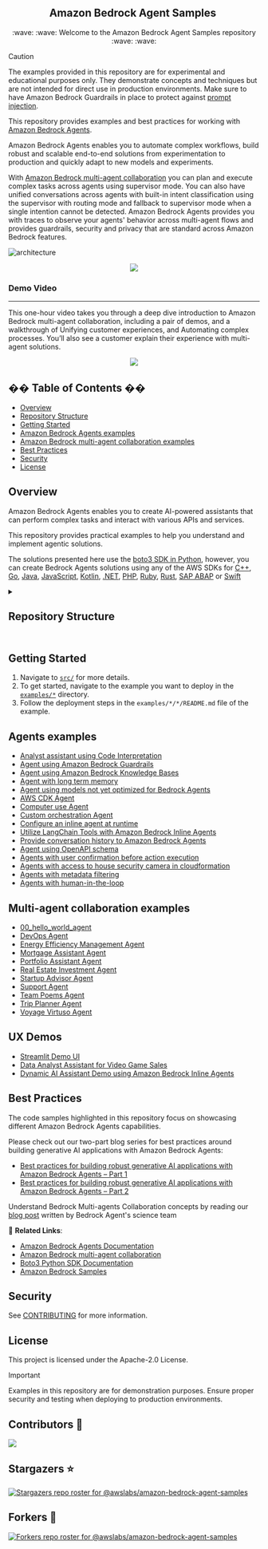 <h2 align="center">Amazon Bedrock Agent Samples&nbsp;</h2>
<p align="center">
  :wave: :wave: Welcome to the Amazon Bedrock Agent Samples repository :wave: :wave:
</p>

> [!CAUTION]
> The examples provided in this repository are for experimental and educational purposes only. They demonstrate concepts and techniques but are not intended for direct use in production environments. Make sure to have Amazon Bedrock Guardrails in place to protect against [prompt injection](https://docs.aws.amazon.com/bedrock/latest/userguide/prompt-injection.html). 

This repository provides examples and best practices for working with [Amazon Bedrock Agents](https://aws.amazon.com/bedrock/agents/).

Amazon Bedrock Agents enables you to automate complex workflows, build robust and scalable end-to-end solutions from experimentation to production and quickly adapt to new models and experiments.

With [Amazon Bedrock multi-agent collaboration](https://docs.aws.amazon.com/bedrock/latest/userguide/agents-multi-agents-collaboration.html) you can plan and execute complex tasks across agents using supervisor mode. You can also have unified conversations across agents with built-in intent classification using the supervisor with routing mode and fallback to supervisor mode when a single intention cannot be detected. Amazon Bedrock Agents provides you with traces to observe your agents' behavior across multi-agent flows and provides guardrails, security and privacy that are standard across Amazon Bedrock features.

![architecture](https://github.com/awslabs/amazon-bedrock-agent-samples/blob/main/images/architecture.gif?raw=true)

<p align="center">
  <a href="/examples/multi_agent_collaboration/startup_advisor_agent/"><img src="https://img.shields.io/badge/Example-Startup_Advisor_Agent-blue" /></a>
</p>

<h3>Demo Video</h3>
<hr />
This one-hour video takes you through a deep dive introduction to Amazon Bedrock multi-agent collaboration, including a pair of demos, and a walkthrough of Unifying customer experiences, and Automating complex processes. You’ll also see a customer explain their experience with multi-agent solutions.

<p align="center">
  <a href="https://youtu.be/7pvEYLW1yZw"><img src="https://markdown-videos-api.jorgenkh.no/youtube/7pvEYLW1yZw?width=640&height=360&filetype=jpeg" /></a>
</p>

## �� Table of Contents ��

- [Overview](#overview)
- [Repository Structure](#repository-structure)
- [Getting Started](#getting-started)
- [Amazon Bedrock Agents examples](#agents-examples)
- [Amazon Bedrock multi-agent collaboration examples](#multi-agent-collaboration-examples)
- [Best Practices](#best-practices)
- [Security](#security)
- [License](#license)

## Overview

Amazon Bedrock Agents enables you to create AI-powered assistants that can perform complex tasks and interact with various APIs and services.

This repository provides practical examples to help you understand and implement agentic solutions.

The solutions presented here use the [boto3 SDK in Python](https://boto3.amazonaws.com/v1/documentation/api/latest/reference/services/bedrock-agent.html), however, you can create Bedrock Agents solutions using any of the AWS SDKs for [C++](https://sdk.amazonaws.com/cpp/api/LATEST/aws-cpp-sdk-bedrock-agent/html/annotated.html), [Go](https://docs.aws.amazon.com/sdk-for-go/api/service/bedrockagent/), [Java](https://sdk.amazonaws.com/java/api/latest/software/amazon/awssdk/services/bedrockagent/package-summary.html), [JavaScript](https://docs.aws.amazon.com/AWSJavaScriptSDK/v3/latest/client/bedrock-agent/), [Kotlin](https://sdk.amazonaws.com/kotlin/api/latest/bedrockagent/index.html), [.NET](https://docs.aws.amazon.com/sdkfornet/v3/apidocs/items/BedrockAgent/NBedrockAgent.html), [PHP](https://docs.aws.amazon.com/aws-sdk-php/v3/api/namespace-Aws.BedrockAgent.html), [Ruby](https://docs.aws.amazon.com/sdk-for-ruby/v3/api/Aws/BedrockAgent.html), [Rust](https://docs.rs/aws-sdk-bedrockagent/latest/aws_sdk_bedrockagent/), [SAP ABAP](https://docs.aws.amazon.com/sdk-for-sap-abap/v1/api/latest/bdr/index.html) or [Swift](https://sdk.amazonaws.com/swift/api/awsbedrockruntime/0.34.0/documentation/awsbedrockruntime)

<details>
<summary>
<h2>Repository Structure<h2>
</summary>

```bash
├── examples/agents/
│   ├── agent_with_code_interpretation/
│   ├── user_confirmation_agents/
│   ├── inline_agent/
|   └── ....
├── examples/multi_agent_collaboration/
│   ├── 00_hello_world_agent/
│   ├── devops_agent/
│   ├── energy_efficiency_management_agent/
|   └── ....
├── src/shared/
│   ├── working_memory/
│   ├── stock_data/
│   ├── web_search/
|   └── ....
├── src/utils/
│   ├── bedrock_agent_helper.py
|   ├── bedrock_agent.py
|   ├── knowledge_base_helper.py
|   └── ....
```

- [examples/agents/](/examples/agents/): Shows Amazon Bedrock Agents examples.

- [examples/multi_agent_collaboration/](/examples/multi_agent_collaboration/): Shows Amazon Bedrock multi-agent collaboration examples.

- [src/shared](/src/shared/): This module consists of shared tools that can be reused by Amazon Bedrock Agents via Action Groups. They provide functionality like [Web Search](/src/shared/file_store/), [Working Memory](/src/shared/working_memory/), and [Stock Data Lookup](/src/shared/stock_data/).

- [src/utils](/src/utils/): This module contains utilities for building and using various Amazon Bedrock features, providing a higher level of abstraction than the underlying APIs.
</details>

## Getting Started

1. Navigate to [`src/`](/src/) for more details.
2. To get started, navigate to the example you want to deploy in the [`examples/*`](/examples/) directory.
3. Follow the deployment steps in the `examples/*/*/README.md` file of the example.

## Agents examples

- [Analyst assistant using Code Interpretation](/examples/agents/agent_with_code_interpretation/)
- [Agent using Amazon Bedrock Guardrails](/examples/agents/agent_with_guardrails_integration/)
- [Agent using Amazon Bedrock Knowledge Bases](/examples/agents/agent_with_knowledge_base_integration/)
- [Agent with long term memory](/examples/agents/agent_with_long_term_memory/)
- [Agent using models not yet optimized for Bedrock Agents](/examples/agents/agent_with_models_not_yet_optimized_for_bedrock_agents/)
- [AWS CDK Agent](/examples/agents/cdk_agent/)
- [Computer use Agent](/examples/agents/computer_use/)
- [Custom orchestration Agent](/examples/agents/custom_orchestration_agent/)
- [Configure an inline agent at runtime](/examples/agents/inline_agent/)
- [Utilize LangChain Tools with Amazon Bedrock Inline Agents](/examples/agents/langchain_tools_with_inline_agent/)
- [Provide conversation history to Amazon Bedrock Agents](/examples/agents/manage_conversation_history/)
- [Agent using OpenAPI schema](/examples/agents/open_api_schema_agent/)
- [Agents with user confirmation before action execution](/examples/agents/user_confirmation_agents/)
- [Agents with access to house security camera in cloudformation](/examples/agents/connected_house_agent/)
- [Agents with metadata filtering](/examples/agents/metadata_filtering_amazon_bedrock_agents/)
- [Agents with human-in-the-loop](/examples/agents/human-in-the-loop/)

## Multi-agent collaboration examples

- [00_hello_world_agent](/examples/multi_agent_collaboration/00_hello_world_agent/)
- [DevOps Agent](/examples/multi_agent_collaboration/devops_agent/)
- [Energy Efficiency Management Agent](/examples/multi_agent_collaboration/energy_efficiency_management_agent/)
- [Mortgage Assistant Agent](/examples/multi_agent_collaboration/mortgage_assistant/)
- [Portfolio Assistant Agent](/examples/multi_agent_collaboration/portfolio_assistant_agent/)
- [Real Estate Investment Agent](/examples/multi_agent_collaboration/real_estate_investment_agent/)
- [Startup Advisor Agent](/examples/multi_agent_collaboration/startup_advisor_agent/)
- [Support Agent](examples/multi_agent_collaboration/support_agent)
- [Team Poems Agent](/examples/multi_agent_collaboration/team_poems_agent/)
- [Trip Planner Agent](/examples/multi_agent_collaboration/trip_planner_agent/)
- [Voyage Virtuso Agent](/examples/multi_agent_collaboration/voyage_virtuoso_agent/)

## UX Demos

- [Streamlit Demo UI](/examples/agents_ux/streamlit_demo/)
- [Data Analyst Assistant for Video Game Sales](/examples/agents_ux/video_games_sales_assistant_with_amazon_bedrock_agents/)
- [Dynamic AI Assistant Demo using Amazon Bedrock Inline Agents](/examples/agents_ux/inline-agent-hr-assistant/)

## Best Practices

The code samples highlighted in this repository focus on showcasing different Amazon Bedrock Agents capabilities.

Please check out our two-part blog series for best practices around building generative AI applications with Amazon Bedrock Agents:

- [Best practices for building robust generative AI applications with Amazon Bedrock Agents – Part 1](https://aws.amazon.com/blogs/machine-learning/best-practices-for-building-robust-generative-ai-applications-with-amazon-bedrock-agents-part-1/)
- [Best practices for building robust generative AI applications with Amazon Bedrock Agents – Part 2](https://aws.amazon.com/blogs/machine-learning/best-practices-for-building-robust-generative-ai-applications-with-amazon-bedrock-agents-part-2/)

Understand Bedrock Multi-agents Collaboration concepts by reading our [blog post](https://aws.amazon.com/blogs/machine-learning/unlocking-complex-problem-solving-with-multi-agent-collaboration-on-amazon-bedrock/) written by Bedrock Agent's science team

🔗 **Related Links**:

- [Amazon Bedrock Agents Documentation](https://docs.aws.amazon.com/bedrock/latest/userguide/agents.html)
- [Amazon Bedrock multi-agent collaboration](https://docs.aws.amazon.com/bedrock/latest/userguide/agents-multi-agents-collaboration.html)
- [Boto3 Python SDK Documentation](https://boto3.amazonaws.com/v1/documentation/api/latest/reference/services/bedrock-agent.html)
- [Amazon Bedrock Samples](https://github.com/aws-samples/amazon-bedrock-samples/tree/main)

## Security

See [CONTRIBUTING](CONTRIBUTING.md#security-issue-notifications) for more information.

## License

This project is licensed under the Apache-2.0 License.

> [!IMPORTANT]
> Examples in this repository are for demonstration purposes.
> Ensure proper security and testing when deploying to production environments.

## Contributors :muscle:

<a href="https://github.com/awslabs/amazon-bedrock-agent-samples/graphs/contributors">
  <img src="https://contrib.rocks/image?repo=awslabs/amazon-bedrock-agent-samples" />
</a>

## Stargazers :star:

[![Stargazers repo roster for @awslabs/amazon-bedrock-agent-samples](https://reporoster.com/stars/awslabs/amazon-bedrock-agent-samples)](https://github.com/awslabs/amazon-bedrock-agent-samples/stargazers)

## Forkers :raised_hands:

[![Forkers repo roster for @awslabs/amazon-bedrock-agent-samples](https://reporoster.com/forks/awslabs/amazon-bedrock-agent-samples)](https://github.com/awslabs/amazon-bedrock-agent-samples/network/members)
